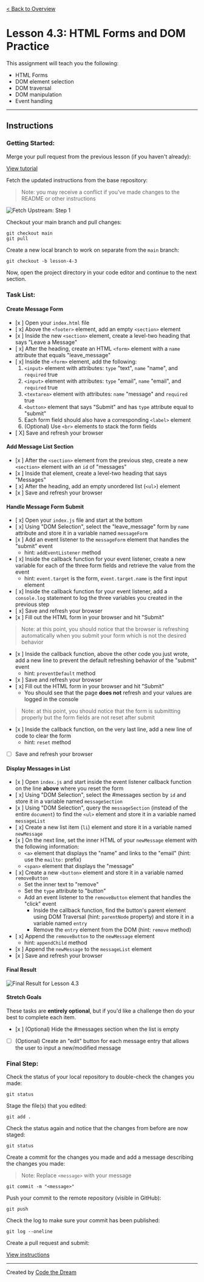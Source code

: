 [< Back to Overview](../../README.md)

# Lesson 4.3: HTML Forms and DOM Practice

This assignment will teach you the following:

- HTML Forms
- DOM element selection
- DOM traversal
- DOM manipulation
- Event handling

---

## Instructions

### Getting Started:

Merge your pull request from the previous lesson (if you haven't already):

[View tutorial](../common/how-to-merge.md)

Fetch the updated instructions from the base repository:

> Note: you may receive a conflict if you've made changes to the README or other instructions

![Fetch Upstream: Step 1](../assets/fetch-upstream/step-1.jpg)

Checkout your main branch and pull changes:

    git checkout main
    git pull

Create a new local branch to work on separate from the `main` branch:

    git checkout -b lesson-4-3

Now, open the project directory in your code editor and continue to the next section.

### Task List:

#### Create Message Form

- [x ] Open your `index.html` file
- [ x] Above the `<footer>` element, add an empty `<section>` element
- [x ] Inside the new `<section>` element, create a level-two heading that says "Leave a Message"
- [ x] After the heading, create an HTML `<form>` element with a `name` attribute that equals "leave_message"
- [ x] Inside the `<form>` element, add the following:
  1. `<input>` element with attributes: `type` "text", `name` "name", and `required` true
  2. `<input>` element with attributes: `type` "email", `name` "email", and `required` true
  3. `<textarea>` element with attributes: `name` "message" and `required` true
  4. `<button>` element that says "Submit" and has `type` attribute equal to "submit"
  5. Each form field should also have a corresponding `<label>` element
  6. (Optional) Use `<br>` elements to stack the form fields
- [ X] Save and refresh your browser

#### Add Message List Section

- [x ] After the `<section>` element from the previous step, create a new `<section>` element with an `id` of "messages"
- [x ] Inside that element, create a level-two heading that says "Messages"
- [ x] After the heading, add an empty unordered list (`<ul>`) element
- [x ] Save and refresh your browser

#### Handle Message Form Submit

- [ x] Open your `index.js` file and start at the bottom
- [ x] Using "DOM Selection", select the "leave_message" form by `name` attribute and store it in a variable named `messageForm`
- [x ] Add an event listener to the `messageForm` element that handles the "submit" event
  - hint: `addEventListener` method
- [ x] Inside the callback function for your event listener, create a new variable for each of the three form fields and retrieve the value from the event
  - hint: `event.target` is the form, `event.target.name` is the first input element
- [ x] Inside the callback function for your event listener, add a `console.log` statement to log the three variables you created in the previous step
- [ x] Save and refresh your browser
- [x ] Fill out the HTML form in your browser and hit "Submit"

> Note: at this point, you should notice that the browser is refreshing automatically when you submit your form which is not the desired behavior

- [x ] Inside the callback function, above the other code you just wrote, add a new line to prevent the default refreshing behavior of the "submit" event
  - hint: `preventDefault` method
- [x ] Save and refresh your browser
- [ x] Fill out the HTML form in your browser and hit "Submit"
  - You should see that the page **does not** refresh and your values are logged in the console

> Note: at this point, you should notice that the form is submitting properly but the form fields are not reset after submit

- [x ] Inside the callback function, on the very last line, add a new line of code to clear the form
  - hint: `reset` method
- [ ] Save and refresh your browser

#### Display Messages in List

- [x ] Open `index.js` and start inside the event listener callback function on the line **above** where you reset the form
- [ x] Using "DOM Selection", select the #messages section by `id` and store it in a variable named `messageSection`
- [x ] Using "DOM Selection", query the `messageSection` (instead of the entire `document`) to find the `<ul>` element and store it in a variable named `messageList`
- [ x] Create a new list item (`li`) element and store it in a variable named `newMessage`
- [x ] On the next line, set the inner HTML of your `newMessage` element with the following information:
  - `<a>` element that displays the "name" and links to the "email" (hint: use the `mailto:` prefix)
  - `<span>` element that displays the "message"
- [ x] Create a new `<button>` element and store it in a variable named `removeButton`
  - Set the inner text to "remove"
  - Set the `type` attribute to "button"
  - Add an event listener to the `removeButton` element that handles the "click" event
    - Inside the callback function, find the button's parent element using DOM Traversal (hint: `parentNode` property) and store it in a variable named `entry`
    - Remove the `entry` element from the DOM (hint: `remove` method)
- [ x] Append the `removeButton` to the `newMessage` element
  - hint: `appendChild` method
- [x ] Append the `newMessage` to the `messageList` element
- [x ] Save and refresh your browser

#### Final Result

![Final Result for Lesson 4.3](../assets/section-4/lesson-4-3-result.png)

#### Stretch Goals

These tasks are **entirely optional**, but if you'd like a challenge then do your best to complete each item.

- [x ] (Optional) Hide the #messages section when the list is empty
- [ ] (Optional) Create an "edit" button for each message entry that allows the user to input a new/modified message


### Final Step:

Check the status of your local repository to double-check the changes you made:

    git status

Stage the file(s) that you edited:

    git add .

Check the status again and notice that the changes from before are now staged:

    git status

Create a commit for the changes you made and add a message describing the changes you made:

> Note: Replace `<message>` with your message

    git commit -m "<message>"

Push your commit to the remote repository (visible in GitHub):

    git push

Check the log to make sure your commit has been published:

    git log --oneline

Create a pull request and submit:

[View instructions](../common/how-to-pull-request.md)

---

Created by [Code the Dream](https://www.codethedream.org)
